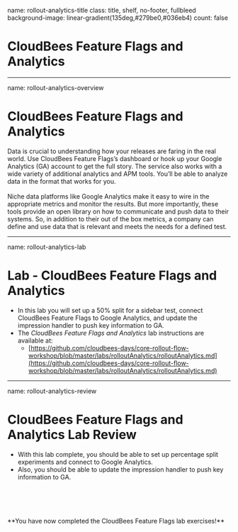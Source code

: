 name: rollout-analytics-title
class: title, shelf, no-footer, fullbleed
background-image: linear-gradient(135deg,#279be0,#036eb4)
count: false

# CloudBees Feature Flags and Analytics

---
name: rollout-analytics-overview
# CloudBees Feature Flags and Analytics

Data is crucial to understanding how your releases are faring in the real world. Use CloudBees Feature Flags’s dashboard or hook up your Google Analytics (GA) account to get the full story. The service also works with a wide variety of additional analytics and APM tools. You’ll be able to analyze data in the format that works for you.
<br/>
<br/>
Niche data platforms like Google Analytics make it easy to wire in the appropriate metrics and monitor the results. But more importantly, these tools provide an open library on how to communicate and push data to their systems. So, in addition to their out of the box metrics, a company can define and use data that is relevant and meets the needs for a defined test.

---
name: rollout-analytics-lab
# Lab - CloudBees Feature Flags and Analytics

* In this lab you will set up a 50% split for a sidebar test, connect CloudBees Feature Flags to Google Analytics, and update the impression handler to push key information to GA.
* The *CloudBees Feature Flags and Analytics* lab instructions are available at:
  * [https://github.com/cloudbees-days/core-rollout-flow-workshop/blob/master/labs/rolloutAnalytics/rolloutAnalytics.md](https://github.com/cloudbees-days/core-rollout-flow-workshop/blob/master/labs/rolloutAnalytics/rolloutAnalytics.md)

---
name: rollout-analytics-review
# CloudBees Feature Flags and Analytics Lab Review

* With this lab complete, you should be able to set up percentage split experiments and connect to Google Analytics.
* Also, you should be able to update the impression handler to push key information to GA.
<br/>
<br/>
<br/>
<br/>
**You have now completed the CloudBees Feature Flags lab exercises!**
